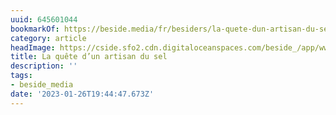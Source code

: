 ```yaml
---
uuid: 645601044
bookmarkOf: https://beside.media/fr/besiders/la-quete-dun-artisan-du-sel/
category: article
headImage: https://cside.sfo2.cdn.digitaloceanspaces.com/beside_/app/www/2020/10/Thumbnail-03JacobsenExtras_Calisch_Web-9.jpg
title: La quête d’un artisan du sel
description: ''
tags:
- beside_media
date: '2023-01-26T19:44:47.673Z'
---
```



